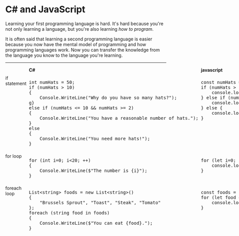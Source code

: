 # C# and JavaScript

Learning your first programming language is hard. It's hard because you're not only learning a language, but you're also learning _how to program_.

It is often said that learning a second programming language is easier because you now have the mental model of programming and how programming languages work. Now you can transfer the knowledge from the language you know to the language you're learning.

---

<div style="display: grid; grid-template-columns: auto auto auto; grid-gap: 8px;">

<div style="font-weight: bold"> </div>
<div style="font-weight: bold"> C# </div>
<div style="font-weight: bold"> javascript </div>

<div> if statement </div>

<div class="highlight highlight-source-cs">
<pre>
int numHats = 50;
if (numHats > 10)
{
    Console.WriteLine("Why do you have so many hats?");
g}
else if (numHats <= 10 && numHats >= 2)
{
    Console.WriteLine("You have a reasonable number of hats.");
}
else
{
    Console.WriteLine("You need more hats!");
}
</pre>
</div>

<div class="highlight highlight-source-js">
<pre>
const numHats = 50;
if (numHats > 10) {
    console.log("Why do you have so many hats?");
} else if (numHats <= 10 && numHats >= 2) {
    console.log("You have a reasonable number of hats.");
} else {
    console.log("You need more hats!");
}
</pre>
</div>

<div> for loop </div>
<div class="highlight highlight-source-cs">
<pre>
for (int i=0; i&lt;20; ++)
{
    Console.WriteLine($"The number is {i}");
}
</pre>
</div>
<div class="highlight highlight-source-js">
<pre>
for (let i=0; i&lt;20; ++) {
    console.log(`The number is ${i}`);
}
</pre>
</div>

<div> foreach loop </div>
<div class="highlight highlight-source-cs">
<pre>
List&lt;string&gt; foods = new List&lt;string&gt;()
{
    "Brussels Sprout", "Toast", "Steak", "Tomato"
};
foreach (string food in foods)
{
    Console.WriteLine($"You can eat {food}.");
}
</pre>
</div>
<div class="highlight highlight-source-js">
<pre>
const foods = ["Brussels Sprout", "Toast", "Steak", "Tomato"];
for (let food of foods) {
    console.log(`You can eat ${food}.`);
}
</pre>
</div>

</div>
